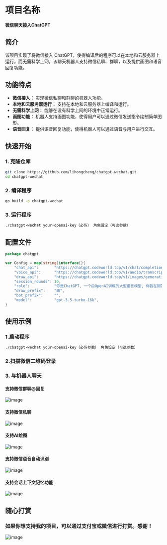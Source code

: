 # 项目名称

**微信聊天接入ChatGPT**

## 简介

该项目实现了将微信接入 ChatGPT，使得编译后的程序可以在本地和云服务器上运行，而无需科学上网。该聊天机器人支持微信私聊、群聊，以及提供画图和语音回复功能。

## 功能特点

- **微信接入：** 实现微信私聊和群聊的机器人功能。
- **本地和云服务器运行：** 支持在本地和云服务器上编译和运行。
- **无需科学上网：** 能够在没有科学上网的环境中正常运行。
- **画图功能：** 机器人支持画图功能，使得用户可以通过微信发送指令绘制简单图形。
- **语音回复：** 提供语音回复功能，使得机器人可以通过语音与用户进行交互。

## 快速开始

### 1. 克隆仓库
```bash
git clone https://github.com/lihongcheng/chatgpt-wechat.git
cd chatgpt-wechat
```
### 2. 编译程序
```bash
go build -o chatgpt-wechat
```
### 3. 运行程序
```bash
./chatgpt-wechat your-openai-key（必传） 角色设定（可选参数）
```

## 配置文件
```go
package chatgpt

var Config = map[string]interface{}{
	"chat_api":       "https://chatgpt.codeworld.top/v1/chat/completions",              //这里是ChatGPT的API代理地址
	"voice_api":      "https://chatgpt.codeworld.top/v1/audio/transcriptions",          //这里是语音转文本的API代理地址
	"draw_api":       "https://chatgpt.codeworld.top/v1/images/generations",            //这里是画图的API代理地址
	"session_rounds": 10,                                                               //这里是上下文最大对话轮数
	"role":           "你是ChatGPT, 一个由OpenAI训练的大型语言模型, 你旨在回答并解决人们的任何问题，并且可以使用多种语言与人交流。", //角色设定,可传给命令行第二个参数
	"draw_prefix":    "画",                                                              //画图命令前缀
	"bot_prefix":     "",                                                               //机器人命令前缀
	"model":          "gpt-3.5-turbo-16k",                                              //这里是ChatGPT的模型版本
}
```
## 使用示例

### 1.启动程序
```bash
./chatgpt-wechat your-openai-key（必传参数） 角色设定（可选参数）
```
### 2.扫描微信二维码登录

### 3. 与机器人聊天

#### 支持微信群聊@回复
  
![image](https://github.com/lihongcheng/aichat/assets/20829680/f6acd473-4a6f-4171-8688-4bf8039a3d9d)

#### 支持微信私聊

 ![image](https://github.com/lihongcheng/aichat/assets/20829680/fc874ce5-eedc-4096-9ff8-56e72e75ff0a)

#### 支持AI绘图
  
  ![image](https://github.com/lihongcheng/chatgpt-wechat/assets/20829680/9fe8816f-2465-4791-a1a7-76cb769c31d2)

#### 支持微信语音自动识别

  ![image](https://github.com/lihongcheng/aichat/assets/20829680/cbf0fe15-3441-4eea-8dfe-55df6632247b)

#### 支持会话上下文记忆功能

  ![image](https://github.com/lihongcheng/chatgpt-wechat/assets/20829680/b0837fa1-4fdc-450d-8523-16e17666a36c)

## 随心打赏
### 如果你想支持我的项目，可以通过支付宝或微信进行打赏。感谢！
![image](https://github.com/lihongcheng/chatgpt-wechat/assets/20829680/1eaf1fa8-eb50-46ca-abd2-c12c27f86ee9)

